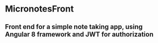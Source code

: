 # MicronotesFront
## Front end for a simple note taking app, using Angular 8 framework and JWT for authorization

